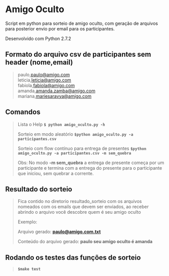 # Amigo Oculto
Script em python para sorteio de amigo oculto, com geração de arquivos para posterior envio por email para os participantes.

Desenvolvido com Python 2.7.2

## Formato do arquivo csv de participantes sem header (nome,email)

>paulo,paulo@amigo.com </br>
>leticia,leticia@amigo.com </br>
>fabiola,fabiola@amigo.com </br>
>amanda,amanda.zamba@amigo.com </br>
>mariana,mariesaravya@amigo.com </br>


## Comandos

>Lista o Help
>**```$ python amigo_oculto.py -h```**
>
>Sorteio em modo aleatório
>**```$python amigo_oculto.py -a participantes.csv```**
>
>Sorteio com flow contínuo para entrega de presentes
>**```$python amigo_oculto.py -a participantes.csv -m sem_quebra```**
>
> Obs: No modo **-m sem_quebra** a entrega de presente começa por um participante e termina com a entrega do presente para o participante que iniciou, sem quebrar a corrente.

## Resultado do sorteio

>Fica contido no diretorio resultado_sorteio com os arquivos nomeados com os emails que devem ser enviados, ao receber abrindo o arquivo você descobre quem é seu amigo oculto
>
>Exemplo:
>
>Arquivo gerado: **paulo@amigo.com.txt**
>
>Conteúdo do arquivo gerado:   **paulo seu amigo oculto é amanda**

## Rodando os testes das funções de sorteio

>**```$make test```**